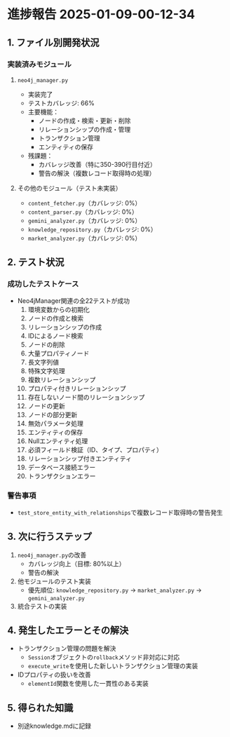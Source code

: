 # 進捗報告 2025-01-09-00-12-34

## 1. ファイル別開発状況

### 実装済みモジュール
1. `neo4j_manager.py`
   - 実装完了
   - テストカバレッジ: 66%
   - 主要機能：
     - ノードの作成・検索・更新・削除
     - リレーションシップの作成・管理
     - トランザクション管理
     - エンティティの保存
   - 残課題：
     - カバレッジ改善（特に350-390行目付近）
     - 警告の解決（複数レコード取得時の処理）

2. その他のモジュール（テスト未実装）
   - `content_fetcher.py`（カバレッジ: 0%）
   - `content_parser.py`（カバレッジ: 0%）
   - `gemini_analyzer.py`（カバレッジ: 0%）
   - `knowledge_repository.py`（カバレッジ: 0%）
   - `market_analyzer.py`（カバレッジ: 0%）

## 2. テスト状況

### 成功したテストケース
- Neo4jManager関連の全22テストが成功
  1. 環境変数からの初期化
  2. ノードの作成と検索
  3. リレーションシップの作成
  4. IDによるノード検索
  5. ノードの削除
  6. 大量プロパティノード
  7. 長文字列値
  8. 特殊文字処理
  9. 複数リレーションシップ
  10. プロパティ付きリレーションシップ
  11. 存在しないノード間のリレーションシップ
  12. ノードの更新
  13. ノードの部分更新
  14. 無効パラメータ処理
  15. エンティティの保存
  16. Nullエンティティ処理
  17. 必須フィールド検証（ID、タイプ、プロパティ）
  18. リレーションシップ付きエンティティ
  19. データベース接続エラー
  20. トランザクションエラー

### 警告事項
- `test_store_entity_with_relationships`で複数レコード取得時の警告発生

## 3. 次に行うステップ
1. `neo4j_manager.py`の改善
   - カバレッジ向上（目標: 80%以上）
   - 警告の解決
2. 他モジュールのテスト実装
   - 優先順位: `knowledge_repository.py` → `market_analyzer.py` → `gemini_analyzer.py`
3. 統合テストの実装

## 4. 発生したエラーとその解決
- トランザクション管理の問題を解決
  - `Session`オブジェクトの`rollback`メソッド非対応に対応
  - `execute_write`を使用した新しいトランザクション管理の実装
- IDプロパティの扱いを改善
  - `elementId`関数を使用した一貫性のある実装

## 5. 得られた知識
- 別途knowledge.mdに記録 